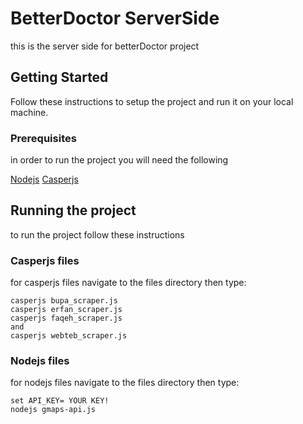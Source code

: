 # BetterDoctor ServerSide

this is the server side for betterDoctor project

## Getting Started

Follow these instructions to setup the project and run it on your local machine.

### Prerequisites

in order to run the project you will need the following

[Nodejs](https://nodejs.org/en/download/) 
[Casperjs](http://casperjs.org/)


## Running the project
to run the project follow these instructions 

### Casperjs files

for casperjs files navigate to the files directory then type:
```
casperjs bupa_scraper.js
casperjs erfan_scraper.js
casperjs faqeh_scraper.js
and
casperjs webteb_scraper.js
```

### Nodejs files

for nodejs files navigate to the files directory then type:

```
set API_KEY= YOUR KEY!
nodejs gmaps-api.js
```
